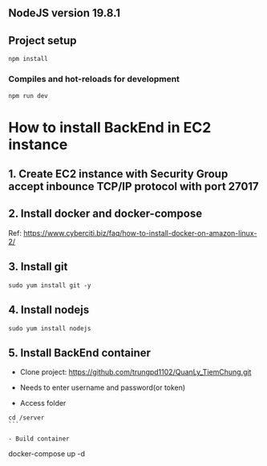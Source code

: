 ## NodeJS version 19.8.1

## Project setup

```
npm install
```

### Compiles and hot-reloads for development

```
npm run dev
```

# How to install BackEnd in EC2 instance

## 1. Create EC2 instance with Security Group accept inbounce TCP/IP protocol with port 27017

## 2. Install docker and docker-compose

Ref: https://www.cyberciti.biz/faq/how-to-install-docker-on-amazon-linux-2/

## 3. Install git

```
sudo yum install git -y
```

## 4. Install nodejs

```
sudo yum install nodejs
```

## 5. Install BackEnd container

- Clone project: https://github.com/trungpd1102/QuanLy_TiemChung.git

- Needs to enter username and password(or token)

- Access folder

````
cd /server
```

- Build container
````

docker-compose up -d

```

```
